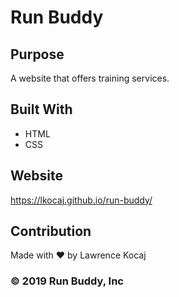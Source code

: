# Run Buddy

## Purpose
A website that offers training services.

## Built With
* HTML
* CSS

## Website
https://lkocaj.github.io/run-buddy/

## Contribution
Made with ❤️ by Lawrence Kocaj

### &copy; 2019 Run Buddy, Inc

